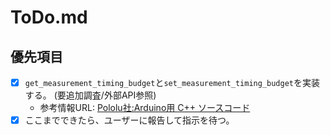 # ToDo.md

## 優先項目
- [x] `get_measurement_timing_budget`と`set_measurement_timing_budget`を実装する。 (要追加調査/外部API参照)
  - 参考情報URL: [Pololu社:Arduino用 C++ ソースコード](https://github.com/pololu/vl53l0x-arduino)
- [x] ここまでできたら、ユーザーに報告して指示を待つ。
